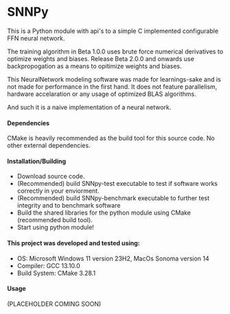 # SNNPy
This is a Python module with api's to a simple C implemented configurable FFN neural network. 

The training algorithm in Beta 1.0.0 uses brute force numerical derivatives to optimize weights and biases. Release Beta 2.0.0 and onwards use backpropogation as a means to opitimize weights and biases.

This NeuralNetwork modeling software was made for learnings-sake and is not made for performance in the first hand. It does not feature parallelism, hardware accelaration or  any usage of optimized BLAS algorithms.

And such it is a naive implementation of a neural network.

#### Dependencies

CMake is heavily recommended as the build tool for this source code.
No other external dependencies.

#### Installation/Building

- Download source code.
- (Recommended) build SNNpy-test executable to test if software works correctly in your enviorment.
- (Recommended) build SNNpy-benchmark executable to further test integrity and to benchmark software
- Build the shared libraries for the python module using CMake (recommended build tool).
- Start using python module!

#### This project was developed and tested using:

- OS: Microsoft Windows 11 version 23H2, MacOs Sonoma version 14
- Compiler: GCC 13.10.0
- Build System: CMake 3.28.1

#### Usage
(PLACEHOLDER COMING SOON)
